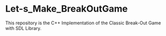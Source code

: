 # Let-s_Make_BreakOutGame

This repository is the C++ Implementation of the Classic Break-Out Game with SDL Library.
